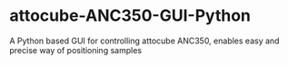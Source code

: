 # attocube-ANC350-GUI-Python
A Python based GUI for controlling attocube ANC350, enables easy and precise way of positioning samples
